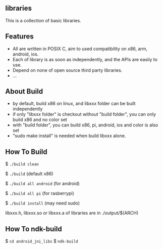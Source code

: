 ## libraries
This is a collection of basic libraries.


## Features
  * All are written in POSIX C, aim to used compatibility on x86, arm, android, ios.
  * Each of library is as soon as independently, and the APIs are easily to use.
  * Depend on none of open source third party libraries.
  * ...

## About Build
  * by default, build x86 on linux, and libxxx folder can be built independently
  * if only "libxxx folder" is checkout without "build folder", you can only build x86 and no color set
  * with "build folder", you can build x86, pi, android, ios and color is also set
  * "sudo make install" is needed when build libxxx alone.

## How To Build
  $ `./build clean`

  $ `./build` (default x86)

  $ `./build all android` (for android)

  $ `./build all pi` (for rasberrypi)

  $ `./build install` (may need sudo)

  libxxx.h, libxxx.so or libxxx.a of libraries are in ./output/$(ARCH)

## How To ndk-build
  $ `cd android_jni_libs`
  $ `ndk-build`
